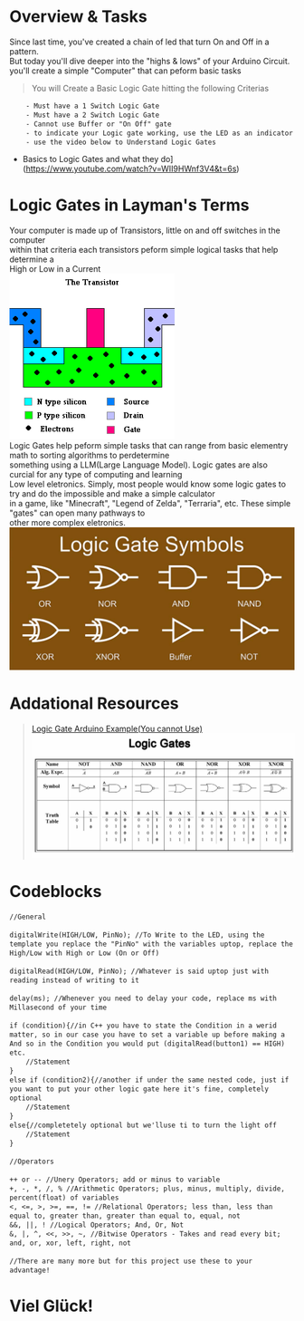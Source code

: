 # Overview & Tasks
Since last time, you've created a chain of led that turn On and Off in a pattern.  
But today you'll dive deeper into the "highs & lows" of your Arduino Circuit.  
you'll create a simple "Computer" that can peform basic tasks  
>You will Create a Basic Logic Gate hitting the following Criterias

        - Must have a 1 Switch Logic Gate
        - Must have a 2 Switch Logic Gate
        - Cannot use Buffer or "On Off" gate
        - to indicate your Logic gate working, use the LED as an indicator
        - use the video below to Understand Logic Gates
* Basics to Logic Gates and what they do](https://www.youtube.com/watch?v=WII9HWnf3V4&t=6s)


# Logic Gates in Layman's Terms
Your computer is made up of Transistors, little on and off switches in the computer  
within that criteria each transistors peform simple logical tasks that help determine a  
High or Low in a Current  
![Transistor Pic](Images/transistor.gif)  
Logic Gates help peform simple tasks that can range from basic elementry math to sorting algorithms to perdetermine  
something using a LLM(Large Language Model). Logic gates are also curcial for any type of computing and learning  
Low level eletronics. Simply, most people would know some logic gates to try and do the impossible and make a simple calculator  
in a game, like "Minecraft", "Legend of Zelda", "Terraria", etc. These simple "gates" can open many pathways to  
other more complex eletronics.  
![Logic Gates pic](Images/NV_0501_Byers_Large.jpg)
# Addational Resources
>[Logic Gate Arduino Example(You cannot Use)](https://www.youtube.com/watch?v=Z4NjJLnFNpk)  
>![Logic Gates Truth Table](Images/logic-gates.jpg)

# Codeblocks
    //General

    digitalWrite(HIGH/LOW, PinNo); //To Write to the LED, using the template you replace the "PinNo" with the variables uptop, replace the High/Low with High or Low (On or Off)

    digitalRead(HIGH/LOW, PinNo); //Whatever is said uptop just with reading instead of writing to it

    delay(ms); //Whenever you need to delay your code, replace ms with Millasecond of your time

    if (condition){//in C++ you have to state the Condition in a werid matter, so in our case you have to set a variable up before making a And so in the Condition you would put (digitalRead(button1) == HIGH) etc. 
        //Statement
    }
    else if (condition2){//another if under the same nested code, just if you want to put your other logic gate here it's fine, completely optional
        //Statement
    }
    else{//completetely optional but we'lluse ti to turn the light off 
        //Statement
    }

    //Operators 

    ++ or -- //Unery Operators; add or minus to variable
    +, -, *, /, % //Arithmetic Operators; plus, minus, multiply, divide, percent(float) of variables
    <, <=, >, >=, ==, != //Relational Operators; less than, less than equal to, greater than, greater than equal to, equal, not
    &&, ||, ! //Logical Operators; And, Or, Not
    &, |, ^, <<, >>, ~, //Bitwise Operators - Takes and read every bit; and, or, xor, left, right, not

    //There are many more but for this project use these to your advantage!


# Viel Glück! 
